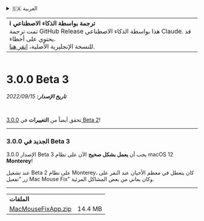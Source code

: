 <details>
<summary>🇸🇦 العربية</summary>

[🇬🇧 English (GitHub)](https://github.com/noah-nuebling/mac-mouse-fix/releases/tag/3.0.0-Beta-3)\
[🇦🇩 Català](https://redirect.macmousefix.com/?target=mmf-release&tag=3.0.0-Beta-3&locale=ca)\
[🇩🇪 Deutsch](https://redirect.macmousefix.com/?target=mmf-release&tag=3.0.0-Beta-3&locale=de)\
[🇪🇸 Español](https://redirect.macmousefix.com/?target=mmf-release&tag=3.0.0-Beta-3&locale=es)\
[🇫🇷 Français](https://redirect.macmousefix.com/?target=mmf-release&tag=3.0.0-Beta-3&locale=fr)\
[🇮🇩 Indonesia](https://redirect.macmousefix.com/?target=mmf-release&tag=3.0.0-Beta-3&locale=id)\
[🇮🇹 Italiano](https://redirect.macmousefix.com/?target=mmf-release&tag=3.0.0-Beta-3&locale=it)\
[🇭🇺 Magyar](https://redirect.macmousefix.com/?target=mmf-release&tag=3.0.0-Beta-3&locale=hu)\
[🇳🇱 Nederlands](https://redirect.macmousefix.com/?target=mmf-release&tag=3.0.0-Beta-3&locale=nl)\
[🇵🇱 Polski](https://redirect.macmousefix.com/?target=mmf-release&tag=3.0.0-Beta-3&locale=pl)\
[🇧🇷 Português (Brasil)](https://redirect.macmousefix.com/?target=mmf-release&tag=3.0.0-Beta-3&locale=pt-BR)\
[🇵🇹 Português (Portugal)](https://redirect.macmousefix.com/?target=mmf-release&tag=3.0.0-Beta-3&locale=pt-PT)\
[🇷🇴 Română](https://redirect.macmousefix.com/?target=mmf-release&tag=3.0.0-Beta-3&locale=ro)\
[🇸🇪 Svenska](https://redirect.macmousefix.com/?target=mmf-release&tag=3.0.0-Beta-3&locale=sv)\
[🇻🇳 Tiếng Việt](https://redirect.macmousefix.com/?target=mmf-release&tag=3.0.0-Beta-3&locale=vi)\
[🇹🇷 Türkçe](https://redirect.macmousefix.com/?target=mmf-release&tag=3.0.0-Beta-3&locale=tr)\
[🇨🇿 Čeština](https://redirect.macmousefix.com/?target=mmf-release&tag=3.0.0-Beta-3&locale=cs)\
[🇬🇷 Ελληνικά](https://redirect.macmousefix.com/?target=mmf-release&tag=3.0.0-Beta-3&locale=el)\
[🇷🇺 Русский](https://redirect.macmousefix.com/?target=mmf-release&tag=3.0.0-Beta-3&locale=ru)\
[🇺🇦 Українська](https://redirect.macmousefix.com/?target=mmf-release&tag=3.0.0-Beta-3&locale=uk)\
[🇮🇱 עברית](https://redirect.macmousefix.com/?target=mmf-release&tag=3.0.0-Beta-3&locale=he)\
**🇸🇦 العربية**\
[🇮🇳 हिन्दी](https://redirect.macmousefix.com/?target=mmf-release&tag=3.0.0-Beta-3&locale=hi)\
[🇹🇭 ไทย](https://redirect.macmousefix.com/?target=mmf-release&tag=3.0.0-Beta-3&locale=th)\
[🇨🇳 中文 (简体)](https://redirect.macmousefix.com/?target=mmf-release&tag=3.0.0-Beta-3&locale=zh-Hans)\
[🇨🇳 中文 (繁體)](https://redirect.macmousefix.com/?target=mmf-release&tag=3.0.0-Beta-3&locale=zh-Hant)\
[🇭🇰 中文（香港)](https://redirect.macmousefix.com/?target=mmf-release&tag=3.0.0-Beta-3&locale=zh-HK)\
[🇯🇵 日本語](https://redirect.macmousefix.com/?target=mmf-release&tag=3.0.0-Beta-3&locale=ja)\
[🇰🇷 한국어](https://redirect.macmousefix.com/?target=mmf-release&tag=3.0.0-Beta-3&locale=ko)\
[Help translate Mac Mouse Fix to different languages!](https://github.com/noah-nuebling/mac-mouse-fix/discussions/731)
</details>
<table align=><td>
<b>ℹ️ ترجمة بواسطة الذكاء الاصطناعي</b><br>
تمت ترجمة GitHub Release هذا بواسطة الذكاء الاصطناعي Claude. قد يحتوي على أخطاء.<br>
للنسخة الإنجليزية الأصلية، <a href="https://github.com/noah-nuebling/mac-mouse-fix/releases/tag/3.0.0-Beta-3">انقر هنا</a>.
</td></table>

<table></table>

# 3.0.0 Beta 3
***تاريخ الإصدار:** 15‏/09‏/2022*

<br>

تحقق أيضاً من **التغييرات** في [3.0.0 Beta 2](https://redirect.macmousefix.com/?target=mmf-release&tag=3.0.0-Beta-2&locale=ar)!

---

### الجديد في 3.0.0 Beta 3

الإصدار 3.0.0 Beta 3 يجب أن **يعمل بشكل صحيح** الآن على نظام macOS 12 **Monterey**!

عند تشغيل Beta 2 على نظام Monterey، كان يتعطل في معظم الأحيان عند النقر على زر "تفعيل Mac Mouse Fix" وكان يعاني من بعض المشاكل المرئية.

---

<table align="start">
<tr>
    <td colspan=2>
        <b>الملفات</b>
    </td>
</tr>
<tr>
    <td><a href="https://github.com/noah-nuebling/mac-mouse-fix/releases/download/3.0.0-Beta-3/MacMouseFixApp.zip">MacMouseFixApp.zip</a></td>
    <td>14.4 MB</td>
</tr>
</table>